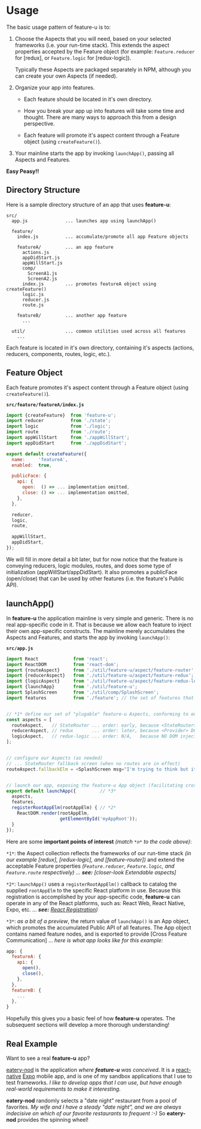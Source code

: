 # Usage

The basic usage pattern of feature-u is to:

1. Choose the Aspects that you will need, based on your selected
   frameworks (i.e. your run-time stack).  This extends the aspect
   properties accepted by the Feature object (for example:
   `Feature.reducer` for [redux], or `Feature.logic` for
   [redux-logic]).

   Typically these Aspects are packaged separately in NPM, although you
   can create your own Aspects (if needed).

1. Organize your app into features.

   * Each feature should be located in it's own directory.

   * How you break your app up into features will take some time and
     thought.  There are many ways to approach this from a design
     perspective.

   * Each feature will promote it's aspect content through a Feature
     object (using `createFeature()`).

1. Your mainline starts the app by invoking `launchApp()`, passing all
   Aspects and Features.

**Easy Peasy!!**


## Directory Structure

Here is a sample directory structure of an app that uses **feature-u**:

```
src/
  app.js              ... launches app using launchApp()

  feature/
    index.js          ... accumulate/promote all app Feature objects

    featureA/         ... an app feature
      actions.js
      appDidStart.js
      appWillStart.js
      comp/
        ScreenA1.js
        ScreenA2.js
      index.js        ... promotes featureA object using createFeature()
      logic.js
      reducer.js
      route.js

    featureB/         ... another app feature
      ...

  util/               ... common utilities used across all features
    ...
```

Each feature is located in it's own directory, containing it's aspects
(actions, reducers, components, routes, logic, etc.).

## Feature Object

Each feature promotes it's aspect content through a Feature object
(using `createFeature()`).

**`src/feature/featureA/index.js`**
```js
import {createFeature}  from 'feature-u';
import reducer          from './state';
import logic            from './logic';
import route            from './route';
import appWillStart     from './appWillStart';
import appDidStart      from './appDidStart';

export default createFeature({
  name:     'featureA',
  enabled:  true,

  publicFace: {
    api: {
      open:  () => ... implementation omitted,
      close: () => ... implementation omitted,
    },
  },

  reducer,
  logic,
  route,

  appWillStart,
  appDidStart,
});
```

We will fill in more detail a bit later, but for now notice that the
feature is conveying reducers, logic modules, routes, and does some
type of initialization (appWillStart/appDidStart).  It also promotes a
publicFace (open/close) that can be used by other features (i.e. the
feature's Public API).


## launchApp()

In **feature-u** the application mainline is very simple and generic.
There is no real app-specific code in it.  That is because we allow
each feature to inject their own app-specific constructs.  The
mainline merely accumulates the Aspects and Features, and starts the
app by invoking `launchApp()`:

**`src/app.js`**
```js
import React             from 'react';
import ReactDOM          from 'react-dom';
import {routeAspect}     from './util/feature-u/aspect/feature-router';
import {reducerAspect}   from './util/feature-u/aspect/feature-redux';
import {logicAspect}     from './util/feature-u/aspect/feature-redux-logic';
import {launchApp}       from './util/feature-u';
import SplashScreen      from './util/comp/SplashScreen';
import features          from './feature'; // the set of features that comprise this application


// *1* define our set of "plugable" feature-u Aspects, conforming to our app's run-time stack
const aspects = [
  routeAspect,   // StateRouter ... order: early, because <StateRouter> DOM injection does NOT support children
  reducerAspect, // redux       ... order: later, because <Provider> DOM injection should be on top
  logicAspect,   // redux-logic ... order: N/A,   because NO DOM injection
];


// configure our Aspects (as needed)
// ... StateRouter fallback screen (when no routes are in effect)
routeAspect.fallbackElm = <SplashScreen msg="I'm trying to think but it hurts!"/>;


// launch our app, exposing the feature-u App object (facilitating cross-feature communication)!
export default launchApp({         // *3*
  aspects,
  features,
  registerRootAppElm(rootAppElm) { // *2*
    ReactDOM.render(rootAppElm,
                    getElementById('myAppRoot'));
  }
});
```

Here are some **important points of interest** _(match `*n*` to the code
above)_:

`*1*`: the Aspect collection reflects the frameworks of our
run-time stack _(in our example [redux], [redux-logic], and
[feature-router])_ and extend the acceptable Feature properties
_(`Feature.reducer`, `Feature.logic`, and `Feature.route`
respectively)_ ... _**see:** [closer-look Extendable aspects]_

`*2*`: `launchApp()` uses a `registerRootAppElm()` callback to
catalog the supplied `rootAppElm` to the specific React platform in
use.  Because this registration is accomplished by your app-specific
code, **feature-u** can operate in any of the React platforms, such
as: React Web, React Native, Expo, etc. ... _**see:** [React
Registration](#react-registration))_

`*3*`: _as a bit of a preview_, the return value of `launchApp()` is
an App object, which promotes the accumulated Public API of all
features.  The App object contains named feature nodes, and is
exported to provide [Cross Feature Communication] ... _here is what
app looks like for this example:_

```js
app: {
  featureA: {
    api: {
      open(),
      close(),
    },
  },
  featureB: {
    ...
  },
}
```

Hopefully this gives you a basic feel of how **feature-u** operates.
The subsequent sections will develop a more thorough understanding!


## Real Example

Want to see a real **feature-u** app?

[eatery-nod](https://github.com/KevinAst/eatery-nod) is the
application _where **feature-u** was conceived_.  It is a
[react-native](https://facebook.github.io/react-native/)
[Expo](https://expo.io/) mobile app, and is one of my sandbox
applications that I use to test frameworks.  _I like to develop apps
that I can use, but have enough real-world requirements to make it
interesting._

**eatery-nod** randomly selects a "date night" restaurant from a pool
of favorites.  _My wife and I have a steady "date night", and we are
always indecisive on which of our favorite restaurants to frequent
:-)_ So **eatery-nod** provides the spinning wheel!


